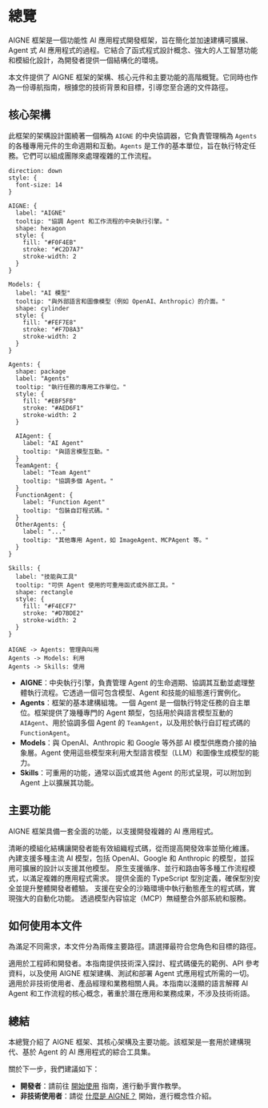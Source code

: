 # 總覽

AIGNE 框架是一個功能性 AI 應用程式開發框架，旨在簡化並加速建構可擴展、Agent 式 AI 應用程式的過程。它結合了函式程式設計概念、強大的人工智慧功能和模組化設計，為開發者提供一個結構化的環境。

本文件提供了 AIGNE 框架的架構、核心元件和主要功能的高階概覽。它同時也作為一份導航指南，根據您的技術背景和目標，引導您至合適的文件路徑。

## 核心架構

此框架的架構設計圍繞著一個稱為 `AIGNE` 的中央協調器，它負責管理稱為 `Agents` 的各種專用元件的生命週期和互動。`Agents` 是工作的基本單位，旨在執行特定任務。它們可以組成團隊來處理複雜的工作流程。

```d2
direction: down
style: {
  font-size: 14
}

AIGNE: {
  label: "AIGNE"
  tooltip: "協調 Agent 和工作流程的中央執行引擎。"
  shape: hexagon
  style: {
    fill: "#F0F4EB"
    stroke: "#C2D7A7"
    stroke-width: 2
  }
}

Models: {
  label: "AI 模型"
  tooltip: "與外部語言和圖像模型（例如 OpenAI、Anthropic）的介面。"
  shape: cylinder
  style: {
    fill: "#FEF7E8"
    stroke: "#F7D8A3"
    stroke-width: 2
  }
}

Agents: {
  shape: package
  label: "Agents"
  tooltip: "執行任務的專用工作單位。"
  style: {
    fill: "#EBF5FB"
    stroke: "#AED6F1"
    stroke-width: 2
  }

  AIAgent: {
    label: "AI Agent"
    tooltip: "與語言模型互動。"
  }
  TeamAgent: {
    label: "Team Agent"
    tooltip: "協調多個 Agent。"
  }
  FunctionAgent: {
    label: "Function Agent"
    tooltip: "包裝自訂程式碼。"
  }
  OtherAgents: {
    label: "..."
    tooltip: "其他專用 Agent，如 ImageAgent、MCPAgent 等。"
  }
}

Skills: {
  label: "技能與工具"
  tooltip: "可供 Agent 使用的可重用函式或外部工具。"
  shape: rectangle
  style: {
    fill: "#F4ECF7"
    stroke: "#D7BDE2"
    stroke-width: 2
  }
}

AIGNE -> Agents: 管理與叫用
Agents -> Models: 利用
Agents -> Skills: 使用
```

-   **AIGNE**：中央執行引擎，負責管理 Agent 的生命週期、協調其互動並處理整體執行流程。它透過一個可包含模型、Agent 和技能的組態進行實例化。
-   **Agents**：框架的基本建構組塊。一個 Agent 是一個執行特定任務的自主單位。框架提供了幾種專門的 Agent 類型，包括用於與語言模型互動的 `AIAgent`、用於協調多個 Agent 的 `TeamAgent`，以及用於執行自訂程式碼的 `FunctionAgent`。
-   **Models**：與 OpenAI、Anthropic 和 Google 等外部 AI 模型供應商介接的抽象層。Agent 使用這些模型來利用大型語言模型（LLM）和圖像生成模型的能力。
-   **Skills**：可重用的功能，通常以函式或其他 Agent 的形式呈現，可以附加到 Agent 上以擴展其功能。

## 主要功能

AIGNE 框架具備一套全面的功能，以支援開發複雜的 AI 應用程式。

<x-cards data-columns="2">
  <x-card data-title="模組化設計" data-icon="lucide:blocks">
    清晰的模組化結構讓開發者能有效組織程式碼，從而提高開發效率並簡化維護。
  </x-card>
  <x-card data-title="支援多種 AI 模型" data-icon="lucide:bot">
    內建支援多種主流 AI 模型，包括 OpenAI、Google 和 Anthropic 的模型，並採用可擴展的設計以支援其他模型。
  </x-card>
  <x-card data-title="彈性的工作流程模式" data-icon="lucide:git-merge">
    原生支援循序、並行和路由等多種工作流程模式，以滿足複雜的應用程式需求。
  </x-card>
  <x-card data-title="支援 TypeScript" data-icon="lucide:file-type">
    提供全面的 TypeScript 型別定義，確保型別安全並提升整體開發者體驗。
  </x-card>
  <x-card data-title="程式碼執行" data-icon="lucide:terminal-square">
    支援在安全的沙箱環境中執行動態產生的程式碼，實現強大的自動化功能。
  </x-card>
  <x-card data-title="整合 MCP 協定" data-icon="lucide:plug-zap">
    透過模型內容協定（MCP）無縫整合外部系統和服務。
  </x-card>
</x-cards>

## 如何使用本文件

為滿足不同需求，本文件分為兩條主要路徑。請選擇最符合您角色和目標的路徑。

<x-cards data-columns="2">
  <x-card data-title="開發者指南" data-icon="lucide:code" data-href="/developer-guide/getting-started" data-cta="開始建構">
    適用於工程師和開發者。本指南提供技術深入探討、程式碼優先的範例、API 參考資料，以及使用 AIGNE 框架建構、測試和部署 Agent 式應用程式所需的一切。
  </x-card>
  <x-card data-title="使用者指南" data-icon="lucide:user" data-href="/user-guide" data-cta="學習概念">
    適用於非技術使用者、產品經理和業務相關人員。本指南以淺顯的語言解釋 AI Agent 和工作流程的核心概念，著重於潛在應用和業務成果，不涉及技術術語。
  </x-card>
</x-cards>

## 總結

本總覽介紹了 AIGNE 框架、其核心架構及主要功能。該框架是一套用於建構現代、基於 Agent 的 AI 應用程式的綜合工具集。

關於下一步，我們建議如下：
-   **開發者**：請前往 [開始使用](./developer-guide-getting-started.md) 指南，進行動手實作教學。
-   **非技術使用者**：請從 [什麼是 AIGNE？](./user-guide-what-is-aigne.md) 開始，進行概念性介紹。